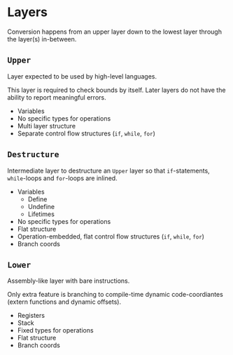 # Layers

Conversion happens from an upper layer down to the lowest layer through the layer(s) in-between.

## `Upper`

Layer expected to be used by high-level languages.

This layer is required to check bounds by itself. Later layers do not have the ability to report meaningful errors.

* Variables
* No specific types for operations
* Multi layer structure
* Separate control flow structures (`if`, `while`, `for`)

## `Destructure`

Intermediate layer to destructure an `Upper` layer so that `if`-statements, `while`-loops and `for`-loops are inlined.

* Variables
	* Define
	* Undefine
	* Lifetimes
* No specific types for operations
* Flat structure
* Operation-embedded, flat control flow structures (`if`, `while`, `for`)
* Branch coords

## `Lower`

Assembly-like layer with bare instructions.

Only extra feature is branching to compile-time dynamic code-coordiantes (extern functions and dynamic offsets).

* Registers
* Stack
* Fixed types for operations
* Flat structure
* Branch coords
